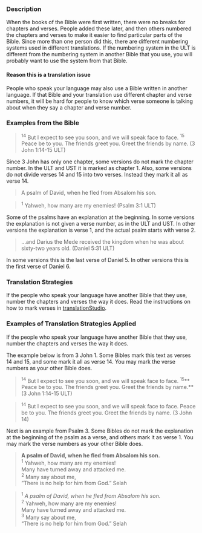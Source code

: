 

### Description

When the books of the Bible were first written, there were no breaks for chapters and verses. People added these later, and then others numbered the chapters and verses to make it easier to find particular parts of the Bible. Since more than one person did this, there are different numbering systems used in different translations. If the numbering system in the ULT is different from the numbering system in another Bible that you use, you will probably want to use the system from that Bible.

#### Reason this is a translation issue

People who speak your language may also use a Bible written in another language. If that Bible and your translation use different chapter and verse numbers, it will be hard for people to know which verse someone is talking about when they say a chapter and verse number.

### Examples from the Bible

> <sup> 14</sup> But I expect to see you soon, and we will speak face to face. <sup> 15</sup> Peace be to you. The friends greet you. Greet the friends by name. (3 John 1:14-15 ULT)

Since 3 John has only one chapter, some versions do not mark the chapter number. In the ULT and UST it is marked as chapter 1. Also, some versions do not divide verses 14 and 15 into two verses. Instead they mark it all as verse 14.

> A psalm of David, when he fled from Absalom his son.
  
> <sup> 1</sup> Yahweh, how many are my enemies! (Psalm 3:1 ULT)

Some of the psalms have an explanation at the beginning. In some versions the explanation is not given a verse number, as in the ULT and UST. In other versions the explanation is verse 1, and the actual psalm starts with verse 2.

> …and Darius the Mede received the kingdom when he was about sixty-two years old. (Daniel 5:31 ULT)

In some versions this is the last verse of Daniel 5. In other versions this is the first verse of Daniel 6.

### Translation Strategies

If the people who speak your language have another Bible that they use, number the chapters and verses the way it does. Read the instructions on how to mark verses in [translationStudio](http://help.door43.org/en/knowledgebase/13-translationstudio-android/docs/24-marking-verses-in-translationstudio).

### Examples of Translation Strategies Applied

If the people who speak your language have another Bible that they use, number the chapters and verses the way it does.

The example below is from 3 John 1. Some Bibles mark this text as verses 14 and 15, and some mark it all as verse 14.  You may mark the verse numbers as your other Bible does.

> <sup> 14</sup> But I expect to see you soon, and we will speak face to face. <sup> 15</sup>** Peace be to you. The friends greet you. Greet the friends by name.** (3 John 1:14-15 ULT)
  
> <sup> 14</sup> But I expect to see you soon, and we will speak face to face. Peace be to you. The friends greet you. Greet the friends by name. (3 John 14)

Next is an example from Psalm 3. Some Bibles do not mark the explanation at the beginning of the psalm as a verse, and others mark it as verse 1. You may mark the verse numbers as your other Bible does.

> **A psalm of David, when he fled from Absalom his son.**  
> <sup> 1</sup> Yahweh, how many are my enemies!  
> Many have turned away and attacked me.  
> <sup> 2</sup> Many say about me,  
> ”There is no help for him from God.” Selah
  
> <sup> 1</sup> *A psalm of David, when he fled from Absalom his son.*  
> <sup> 2</sup> Yahweh, how many are my enemies!  
> Many have turned away and attacked me.  
> <sup> 3</sup> Many say about me,  
> “There is no help for him from God.” Selah
